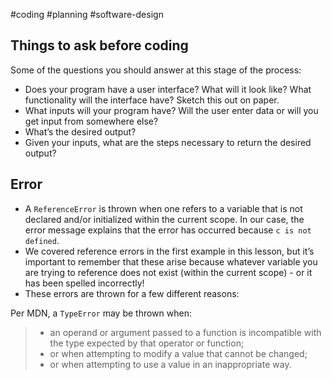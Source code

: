 #coding #planning #software-design
## Things to ask before coding
Some of the questions you should answer at this stage of the process:

- Does your program have a user interface? What will it look like? What functionality will the interface have? Sketch this out on paper.
- What inputs will your program have? Will the user enter data or will you get input from somewhere else?
- What’s the desired output?
- Given your inputs, what are the steps necessary to return the desired output?
## Error
- A `ReferenceError` is thrown when one refers to a variable that is not declared and/or initialized within the current scope. In our case, the error message explains that the error has occurred because `c is not defined`.
- We covered reference errors in the first example in this lesson, but it’s important to remember that these arise because whatever variable you are trying to reference does not exist (within the current scope) - or it has been spelled incorrectly!
- These errors are thrown for a few different reasons:

Per MDN, a `TypeError` may be thrown when:
> - an operand or argument passed to a function is incompatible with the type expected by that operator or function;
> - or when attempting to modify a value that cannot be changed;
> - or when attempting to use a value in an inappropriate way.